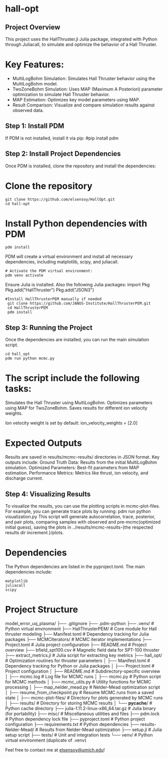 # hall-opt

## Project Overview
This project uses the HallThruster.jl Julia package, integrated with Python through Juliacall, to simulate and optimize the behavior of a Hall Thruster.

# Key Features:
- MultiLogBohm Simulation: Simulates Hall Thruster behavior using the MultiLogBohm model.
- TwoZoneBohm Simulation: Uses MAP (Maximum A Posteriori) parameter optimization to simulate Hall Thruster behavior.
- MAP Estimation: Optimizes key model parameters using MAP.
- Result Comparison: Visualize and compare simulation results against observed data.

## Step 1: Install PDM
If PDM is not installed, install it via pip:
    #pip install pdm

## Step 2: Install Project Dependencies
Once PDM is installed, clone the repository and install the dependencies:

# Clone the repository
    git clone https://github.com/elsensoy/HallOpt.git
    cd hall-opt

# Install Python dependencies with PDM
    pdm install
PDM will create a virtual environment and install all necessary dependencies, including matplotlib, scipy, and juliacall.

    # Activate the PDM virtual environment:
    pdm venv activate

<!-- Julia Installation -->
Ensure Julia is installed. Also the following Julia packages:
    import Pkg
    Pkg.add("HallThruster")
    Pkg.add("JSON3")

    #Install HallThrusterPEM manually if needed
     git clone https://github.com/JANUS-Institute/HallThrusterPEM.git
     cd HallThrusterPEM
     pdm install


## Step 3: Running the Project
Once the dependencies are installed, you can run the main simulation script.

    cd hall_opt
    pdm run python mcmc.py

# The script include the following tasks:
Simulates the Hall Thruster using MultiLogBohm.
Optimizes parameters using MAP for TwoZoneBohm.
Saves results for different ion velocity weights.

Ion velocity weight is set by default: 
    ion_velocity_weights = [2.0]

# Expected Outputs
Results are saved in results/mcmc-results/ directories in JSON format. Key outputs include:
Ground Truth Data: Results from the initial MultiLogBohm simulation.
Optimized Parameters: Best-fit parameters from MAP estimation.
Performance Metrics: Metrics like thrust, ion velocity, and discharge current.

## Step 4: Visualizing Results
To visualize the results, you can use the plotting scripts in mcmc-plot-files. For example, you can generate trace plots by running:
    pdm run python visualization.py
This script will generate autocorrelation, trace, posterior, and pair plots, comparing samples with observed and pre-mcmc(optimized initial guess), saving the plots in ../results/mcmc-results-{the respected results dir increment.}/plots.

# Dependencies
The Python dependencies are listed in the pyproject.toml. The main dependencies include:

    matplotlib
    juliacall
    scipy

# Project Structure
model_error_uq_plasma/
├── .gitignore
├── .pdm-python
├── .venv/                  # Python virtual environment
├── HallThrusterPEM/        # Core module for Hall thruster modeling
├── Manifest.toml           # Dependency tracking for Julia packages
├── MCMCIterators/          # MCMC iterator implementations
├── Project.toml            # Julia project configuration
├── README.md               # Project overview
├── bfield_spt100.csv       # Magnetic field data for SPT-100 thruster
├── extract_metrics.jl      # Julia script for extracting key metrics
├── hall_opt/               # Optimization routines for thruster parameters
│   ├── Manifest.toml            # Dependency tracking for Python or Julia packages
│   ├── Project.toml             # Project configuration
│   ├── README.md                # Subdirectory-specific overview
│   ├── mcmc.log                 # Log file for MCMC runs
│   ├── mcmc.py                  # Python script for MCMC methods
│   ├── mcmc_utils.py            # Utility functions for MCMC processing
│   ├── map_nelder_mead.py       # Nelder-Mead optimization script
│   ├── resume_from_checkpoint.py # Resume MCMC runs from a saved state
│   ├── mcmc-plot-files/         # Directory for plots generated by MCMC runs
│   ├── results/                 # Directory for storing MCMC results
│   └── __pycache__/             # Python cache directory
├── julia-1.11.2-linux-x86_64.tar.gz # Julia binary (for portability)
├── misc/                   # Miscellaneous utilities and files
├── pdm.lock                # Python dependency lock file
├── pyproject.toml          # Python project configuration
├── requirements.txt        # Python dependencies
├── results-Nelder-Mead/    # Results from Nelder-Mead optimization
├── setup.jl                # Julia setup script
├── tests/                  # Unit and integration tests
└── venv/                   # Python virtual environment (duplicate of .venv)


Feel free to contact me at elsensoy@umich.edu!
